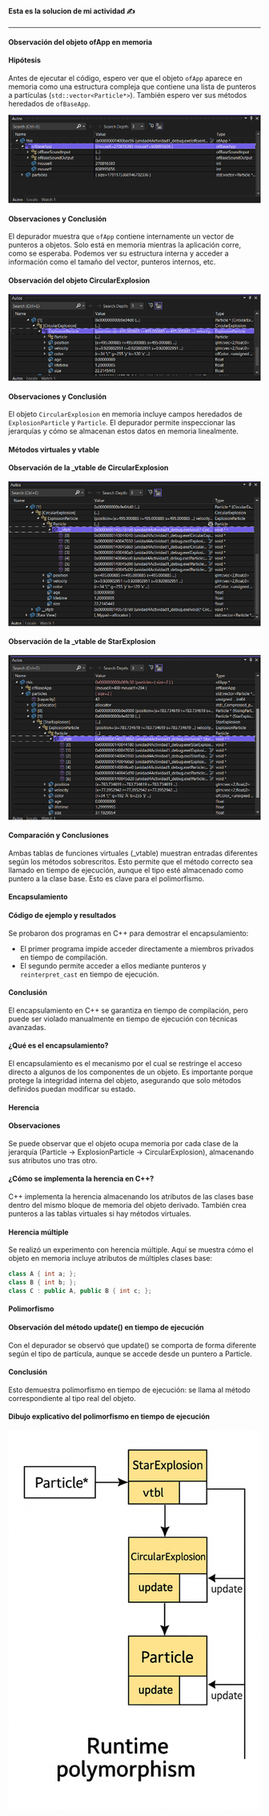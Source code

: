 
#### Esta es la solucion de mi actividad ✍️
---

#### **Observación del objeto ofApp en memoria**

#### Hipótesis
Antes de ejecutar el código, espero ver que el objeto `ofApp` aparece en memoria como una estructura compleja que contiene una lista de punteros a partículas (`std::vector<Particle*>`). También espero ver sus métodos heredados de `ofBaseApp`.

![Objeto ofApp en memoria](../../../../assets/Actividad5.2.1.png)

#### Observaciones y Conclusión
El depurador muestra que `ofApp` contiene internamente un vector de punteros a objetos. Solo está en memoria mientras la aplicación corre, como se esperaba. Podemos ver su estructura interna y acceder a información como el tamaño del vector, punteros internos, etc.

#### **Observación del objeto CircularExplosion**

![CircularExplosion en memoria](../../../../assets/Actividad5.2.2.png)

#### Observaciones y Conclusión
El objeto `CircularExplosion` en memoria incluye campos heredados de `ExplosionParticle` y `Particle`. El depurador permite inspeccionar las jerarquías y cómo se almacenan estos datos en memoria linealmente.

#### **Métodos virtuales y vtable**

#### Observación de la _vtable de CircularExplosion
![vtable CircularExplosion](../../../../assets/Actividad5.2.3.png)

#### Observación de la _vtable de StarExplosion
![vtable StarExplosion](../../../../assets/Actividad5.2.4.png)

#### Comparación y Conclusiones
Ambas tablas de funciones virtuales (_vtable) muestran entradas diferentes según los métodos sobrescritos. Esto permite que el método correcto sea llamado en tiempo de ejecución, aunque el tipo esté almacenado como puntero a la clase base. Esto es clave para el polimorfismo.

#### **Encapsulamiento**

#### Código de ejemplo y resultados
Se probaron dos programas en C++ para demostrar el encapsulamiento:
- El primer programa impide acceder directamente a miembros privados en tiempo de compilación.
- El segundo permite acceder a ellos mediante punteros y `reinterpret_cast` en tiempo de ejecución.

#### Conclusión
El encapsulamiento en C++ se garantiza en tiempo de compilación, pero puede ser violado manualmente en tiempo de ejecución con técnicas avanzadas.

#### ¿Qué es el encapsulamiento?
El encapsulamiento es el mecanismo por el cual se restringe el acceso directo a algunos de los componentes de un objeto. Es importante porque protege la integridad interna del objeto, asegurando que solo métodos definidos puedan modificar su estado.

#### **Herencia**

#### Observaciones
Se puede observar que el objeto ocupa memoria por cada clase de la jerarquía (Particle → ExplosionParticle → CircularExplosion), almacenando sus atributos uno tras otro.

#### ¿Cómo se implementa la herencia en C++?
C++ implementa la herencia almacenando los atributos de las clases base dentro del mismo bloque de memoria del objeto derivado. También crea punteros a las tablas virtuales si hay métodos virtuales.

#### Herencia múltiple
Se realizó un experimento con herencia múltiple. Aquí se muestra cómo el objeto en memoria incluye atributos de múltiples clases base:

```cpp
class A { int a; };
class B { int b; };
class C : public A, public B { int c; };
```

#### **Polimorfismo**

#### Observación del método update() en tiempo de ejecución
Con el depurador se observó que update() se comporta de forma diferente según el tipo de partícula, aunque se accede desde un puntero a Particle.

#### Conclusión
Esto demuestra polimorfismo en tiempo de ejecución: se llama al método correspondiente al tipo real del objeto.

#### Dibujo explicativo del polimorfismo en tiempo de ejecución

![Polimorfismo dibujo](../../../../assets/Actividad5.2.png)